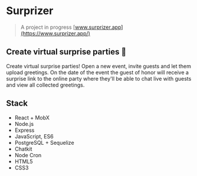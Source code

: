 # Surprizer
> A project in progress
[www.surprizer.app](https://www.surprizer.app/)
## Create virtual surprise parties 🎉
Create virtual surprise parties! Open a new event, invite guests and let them upload greetings.
On the date of the event the guest of honor will receive a surprise link to the online party where they'll be able to chat live with guests and view all collected greetings.
## Stack
* React + MobX
* Node.js
* Express
* JavaScript, ES6
* PostgreSQL + Sequelize
* Chatkit
* Node Cron
* HTML5
* CSS3
